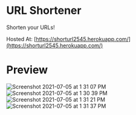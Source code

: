 # URL Shortener

Shorten your URLs!

Hosted At: [https://shorturl2545.herokuapp.com/](https://shorturl2545.herokuapp.com/)

# Preview
![Screenshot 2021-07-05 at 1 31 07 PM](https://user-images.githubusercontent.com/59908012/124438296-a4390d00-dd95-11eb-8636-879d5e8ed176.png)
![Screenshot 2021-07-05 at 1 30 39 PM](https://user-images.githubusercontent.com/59908012/124438308-a69b6700-dd95-11eb-9241-1695e5ed50dc.png)
![Screenshot 2021-07-05 at 1 31 21 PM](https://user-images.githubusercontent.com/59908012/124438314-a8fdc100-dd95-11eb-80dc-302aba934fb1.png)
![Screenshot 2021-07-05 at 1 31 37 PM](https://user-images.githubusercontent.com/59908012/124438321-ab601b00-dd95-11eb-8e2f-22c8efc4720d.png)
